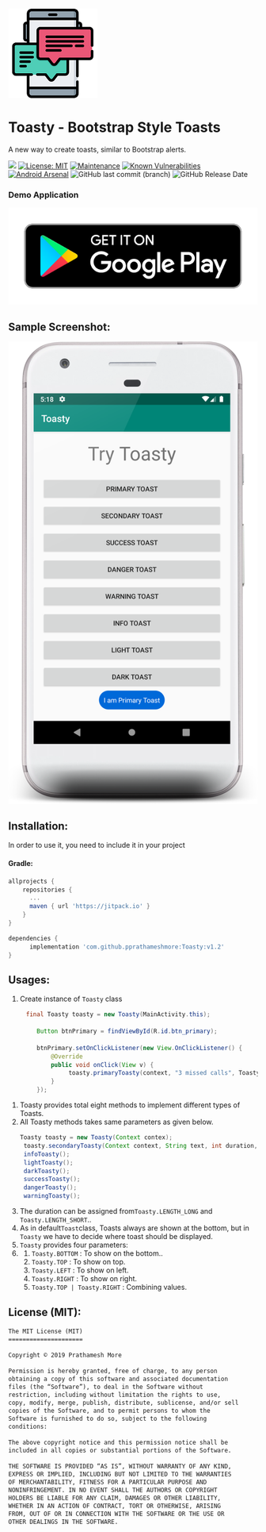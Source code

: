 ![chat](assets/icon/chat.png)
# Toasty - Bootstrap Style Toasts
A new way to create toasts, similar to Bootstrap alerts.

[![](https://jitpack.io/v/pprathameshmore/Toasty.svg)](https://jitpack.io/#pprathameshmore/Toasty) [![License: MIT](https://img.shields.io/badge/License-MIT-yellow.svg)](https://opensource.org/licenses/MIT)  [![Maintenance](https://img.shields.io/badge/Maintained%3F-yes-green.svg)](https://GitHub.com/pprathameshmore/Toasty) [![Known Vulnerabilities](https://snyk.io/test/github/pprathameshmore/Toasty/badge.svg)](https://snyk.io/test/github/pprathameshmore/Toasty)
[![Android Arsenal](https://img.shields.io/badge/Android%20Arsenal-Toasty-brightgreen.svg?style=plastic)](https://android-arsenal.com/details/1/7781) ![GitHub last commit (branch)](https://img.shields.io/github/last-commit/pprathameshmore/Toasty/master) ![GitHub Release Date](https://img.shields.io/github/release-date/pprathameshmore/Toasty) 


### Demo Application
[![en_badge_web_generic](assets/icon/en_badge_web_generic.png)](https://play.google.com/store/apps/details?id=com.prathameshmore.toasty)

## Sample Screenshot:



![device-2019-07-11-171926](assets/screenshots/device-2019-07-11-171926.png )

## Installation:


In order to use it, you need to include it in your project

#### Gradle:
```groovy
allprojects {
    repositories {
      ...
      maven { url 'https://jitpack.io' }
    }
}
```
```groovy
dependencies {
      implementation 'com.github.pprathameshmore:Toasty:v1.2'
}
```
## Usages:


1. Create instance of `Toasty` class
```java
     final Toasty toasty = new Toasty(MainActivity.this);

        Button btnPrimary = findViewById(R.id.btn_primary);

        btnPrimary.setOnClickListener(new View.OnClickListener() {
            @Override
            public void onClick(View v) {
                 toasty.primaryToasty(context, "3 missed calls", Toasty.LENGTH_LONG, Toasty.BOTTOM);
            }
        });
```
1. Toasty provides total eight methods to implement different types of Toasts.
2. All Toasty methods takes same parameters as given below.
    ```java
   Toasty toasty = new Toasty(Context contex);
     toasty.secondaryToasty(Context context, String text, int duration, int position);
     infoToasty();
     lightToasty();
     darkToasty();
     successToasty();
     dangerToasty();
     warningToasty();  
    ```
1. The duration can be assigned from`Toasty.LENGTH_LONG` and `Toasty.LENGTH_SHORT`..
2. As in default`Toast`class, Toasts always are shown at the bottom, but in `Toasty` we have to decide where toast should be displayed.
3. `Toasty` provides four parameters:
4.  1. `Toasty.BOTTOM` : To show on the bottom..
    1.  `Toasty.TOP` :    To show on top.
    2.  `Toasty.LEFT` : To show on left.
    3.  `Toasty.RIGHT` : To show on right.
    4.  `Toasty.TOP | Toasty.RIGHT` : Combining values.

## License (MIT):


```
The MIT License (MIT)
=====================

Copyright © 2019 Prathamesh More

Permission is hereby granted, free of charge, to any person
obtaining a copy of this software and associated documentation
files (the “Software”), to deal in the Software without
restriction, including without limitation the rights to use,
copy, modify, merge, publish, distribute, sublicense, and/or sell
copies of the Software, and to permit persons to whom the
Software is furnished to do so, subject to the following
conditions:

The above copyright notice and this permission notice shall be
included in all copies or substantial portions of the Software.

THE SOFTWARE IS PROVIDED “AS IS”, WITHOUT WARRANTY OF ANY KIND,
EXPRESS OR IMPLIED, INCLUDING BUT NOT LIMITED TO THE WARRANTIES
OF MERCHANTABILITY, FITNESS FOR A PARTICULAR PURPOSE AND
NONINFRINGEMENT. IN NO EVENT SHALL THE AUTHORS OR COPYRIGHT
HOLDERS BE LIABLE FOR ANY CLAIM, DAMAGES OR OTHER LIABILITY,
WHETHER IN AN ACTION OF CONTRACT, TORT OR OTHERWISE, ARISING
FROM, OUT OF OR IN CONNECTION WITH THE SOFTWARE OR THE USE OR
OTHER DEALINGS IN THE SOFTWARE.
```



